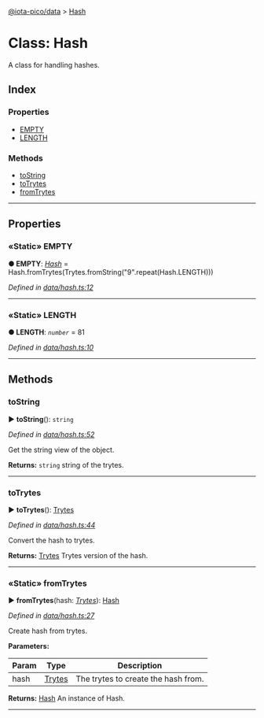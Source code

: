 [@iota-pico/data](../README.md) > [Hash](../classes/hash.md)



# Class: Hash


A class for handling hashes.

## Index

### Properties

* [EMPTY](hash.md#empty)
* [LENGTH](hash.md#length)


### Methods

* [toString](hash.md#tostring)
* [toTrytes](hash.md#totrytes)
* [fromTrytes](hash.md#fromtrytes)



---
## Properties
<a id="empty"></a>

### «Static» EMPTY

**●  EMPTY**:  *[Hash](hash.md)*  =  Hash.fromTrytes(Trytes.fromString("9".repeat(Hash.LENGTH)))

*Defined in [data/hash.ts:12](https://github.com/iotaeco/iota-pico-data/blob/20bfe09/src/data/hash.ts#L12)*





___

<a id="length"></a>

### «Static» LENGTH

**●  LENGTH**:  *`number`*  = 81

*Defined in [data/hash.ts:10](https://github.com/iotaeco/iota-pico-data/blob/20bfe09/src/data/hash.ts#L10)*





___


## Methods
<a id="tostring"></a>

###  toString

► **toString**(): `string`



*Defined in [data/hash.ts:52](https://github.com/iotaeco/iota-pico-data/blob/20bfe09/src/data/hash.ts#L52)*



Get the string view of the object.




**Returns:** `string`
string of the trytes.






___

<a id="totrytes"></a>

###  toTrytes

► **toTrytes**(): [Trytes](trytes.md)



*Defined in [data/hash.ts:44](https://github.com/iotaeco/iota-pico-data/blob/20bfe09/src/data/hash.ts#L44)*



Convert the hash to trytes.




**Returns:** [Trytes](trytes.md)
Trytes version of the hash.






___

<a id="fromtrytes"></a>

### «Static» fromTrytes

► **fromTrytes**(hash: *[Trytes](trytes.md)*): [Hash](hash.md)



*Defined in [data/hash.ts:27](https://github.com/iotaeco/iota-pico-data/blob/20bfe09/src/data/hash.ts#L27)*



Create hash from trytes.


**Parameters:**

| Param | Type | Description |
| ------ | ------ | ------ |
| hash | [Trytes](trytes.md)   |  The trytes to create the hash from. |





**Returns:** [Hash](hash.md)
An instance of Hash.






___


